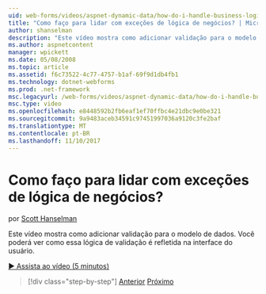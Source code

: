 ```yaml
---
uid: web-forms/videos/aspnet-dynamic-data/how-do-i-handle-business-logic-exceptions
title: "Como faço para lidar com exceções de lógica de negócios? | Microsoft Docs"
author: shanselman
description: "Este vídeo mostra como adicionar validação para o modelo de dados. Você poderá ver como essa lógica de validação é refletida na interface do usuário."
ms.author: aspnetcontent
manager: wpickett
ms.date: 05/08/2008
ms.topic: article
ms.assetid: f6c73522-4c77-4757-b1af-69f9d1db4fb1
ms.technology: dotnet-webforms
ms.prod: .net-framework
msc.legacyurl: /web-forms/videos/aspnet-dynamic-data/how-do-i-handle-business-logic-exceptions
msc.type: video
ms.openlocfilehash: e8448592b2fb6eaf1ef70ffbc4e21dbc9e0be321
ms.sourcegitcommit: 9a9483aceb34591c97451997036a9120c3fe2baf
ms.translationtype: MT
ms.contentlocale: pt-BR
ms.lasthandoff: 11/10/2017
---
```

<a name="how-do-i-handle-business-logic-exceptions"></a>Como faço para lidar com exceções de lógica de negócios?
====================
por [Scott Hanselman](https://github.com/shanselman)

Este vídeo mostra como adicionar validação para o modelo de dados. Você poderá ver como essa lógica de validação é refletida na interface do usuário.

[&#9654; Assista ao vídeo (5 minutos)](https://channel9.msdn.com/Blogs/ASP-NET-Site-Videos/how-do-i-handle-business-logic-exceptions)

>[!div class="step-by-step"]
[Anterior](how-do-i-change-how-my-fields-render.md)
[Próximo](how-do-i-make-custom-pages.md)
